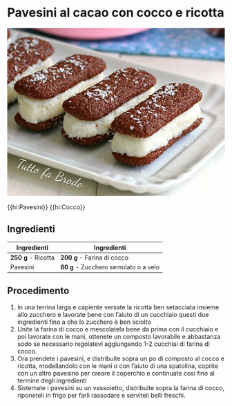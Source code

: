 # Pavesini al cacao con cocco e ricotta

![](img/Pavesini-al-cacao-con-cocco-e-ricotta.webp)

{{hi:Pavesini}}
{{hi:Cocco}}

## Ingredienti

| Ingredienti                  | Ingredienti             |
| ---------------------------- | ----------------------- |
| **250 g** - Ricotta | **200 g** - Farina di cocco |
| Pavesini | **80 g** - Zucchero semolato o a velo |

## Procedimento

1. In una terrina larga e capiente versate la ricotta ben setacciata insieme allo zucchero e lavorate bene con l’aiuto di un cucchiaio questi due ingredienti fino a che lo zucchero è ben sciolto
1. Unite la farina di cocco e mescolatela bene da prima con il cucchiaio e poi lavorate con le mani, ottenete un composto lavorabile e abbastanza sodo se necessario regolatevi aggiungendo 1-2 cucchiai di farina di cocco.
1. Ora prendete i pavesini, e distribuite sopra un po di composto al cocco e ricotta, modellandolo con le mani o con l’aiuto di una spatolina, coprite con un altro pavesino per creare il coperchio e continuate cosi fino al termine degli ingredienti
1. Sistemate i pavesini su un vassoietto, distribuite sopra la farina di cocco, riponeteli in frigo per farli rassodare e serviteli belli freschi.

